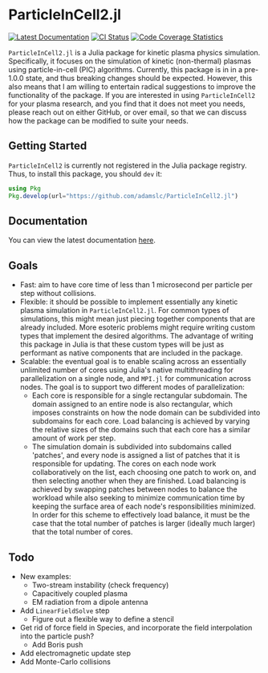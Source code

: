 # ParticleInCell2.jl
[![Latest Documentation](https://img.shields.io/badge/docs-dev-blue.svg)](https://adamslc.github.io/ParticleInCell2.jl/dev)
[![CI Status](https://github.com/adamslc/ParticleInCell2.jl/actions/workflows/CI.yml/badge.svg)](https://github.com/adamslc/ParticleInCell2.jl/actions/workflows/CI.yml)
[![Code Coverage Statistics](http://codecov.io/github/adamslc/ParticleInCell2.jl/coverage.svg?branch=main)](http://codecov.io/github/adamslc/ParticleInCell2.jl?branch=main)

`ParticleInCell2.jl` is a Julia package for kinetic plasma physics simulation.
Specifically, it focuses on the simulation of kinetic (non-thermal) plasmas
using particle-in-cell (PIC) algorithms. Currently, this package is in in a
pre-1.0.0 state, and thus breaking changes should be expected. However, this
also means that I am willing to entertain radical suggestions to improve the
functionality of the package. If you are interested in using `ParticleInCell2`
for your plasma research, and you find that it does not meet you needs, please
reach out on either GitHub, or over email, so that we can discuss how the
package can be modified to suite your needs.

## Getting Started
`ParticleInCell2` is currently not registered in the Julia package registry.
Thus, to install this package, you should `dev` it:
```julia
using Pkg
Pkg.develop(url="https://github.com/adamslc/ParticleInCell2.jl")
```

## Documentation
You can view the latest documentation
[here](https://adamslc.github.io/ParticleInCell2.jl/dev).

## Goals
 * Fast: aim to have core time of less than 1 microsecond per particle per step
   without collisions.
 * Flexible: it should be possible to implement essentially any kinetic plasma
   simulation in `ParticleInCell2.jl`. For common types of simulations, this
   might mean just piecing together components that are already included. More
   esoteric problems might require writing custom types that implement the
   desired algorithms. The advantage of writing this package in Julia is that
   these custom types will be just as performant as native components that are
   included in the package.
 * Scalable: the eventual goal is to enable scaling across an essentially
   unlimited number of cores using Julia's native multithreading for
   parallelization on a single node, and `MPI.jl` for communication across
   nodes. The goal is to support two different modes of parallelization:
   * Each core is responsible for a single rectangular subdomain. The domain
     assigned to an entire node is also rectangular, which imposes constraints
     on how the node domain can be subdivided into subdomains for each core.
     Load balancing is achieved by varying the relative sizes of the domains
     such that each core has a similar amount of work per step.
   * The simulation domain is subdivided into subdomains called 'patches', and
     every node is assigned a list of patches that it is responsible for
     updating. The cores on each node work collaboratively on the list, each
     choosing one patch to work on, and then selecting another when they are
     finished. Load balancing is achieved by swapping patches between nodes to
     balance the workload while also seeking to minimize communication time by
     keeping the surface area of each node's responsibilities minimized. In
     order for this scheme to effectively load balance, it must be the case that
     the total number of patches is larger (ideally much larger) that the total
     number of cores.

## Todo
 * New examples:
   * Two-stream instability (check frequency)
   * Capacitively coupled plasma
   * EM radiation from a dipole antenna
 * Add `LinearFieldSolve` step
   * Figure out a flexible way to define a stencil
 * Get rid of force field in Species, and incorporate the field interpolation into
   the particle push?
   * Add Boris push
 * Add electromagnetic update step
 * Add Monte-Carlo collisions

